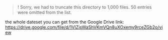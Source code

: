  > ! Sorry, we had to truncate this directory to 1,000 files. 50 entries were omitted from the list.
 
 the whole dateset you can get from the Google Drive link: https://drive.google.com/file/d/1VIZisWaShVKmVQn8uXOxemy9rceZGb2o/view
